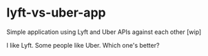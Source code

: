 # lyft-vs-uber-app
Simple application using Lyft and Uber APIs against each other [wip]

I like Lyft. Some people like Uber. Which one's better?
